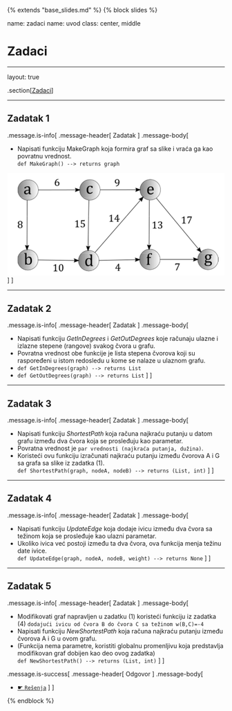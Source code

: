 {% extends "base_slides.md" %}
{% block slides %}

name: zadaci
name: uvod 
class: center, middle

# Zadaci

---
layout: true

.section[[Zadaci](#)]

---

## Zadatak 1 

.message.is-info[
.message-header[
Zadatak
]
.message-body[
- Napisati funkciju MakeGraph koja formira graf sa slike i vraća ga kao povratnu vrednost.
<br>`def MakeGraph() --> returns graph`

![:scale 75%](img/z11/z1.png)
]
]

---
## Zadatak 2

.message.is-info[
.message-header[
Zadatak
]
.message-body[
- Napisati funkciju *GetInDegrees* i *GetOutDegrees* koje računaju ulazne i izlazne stepene (rangove) svakog čvora u grafu. 
- Povratna vrednost obe funkcije je lista stepena čvorova koji su raspoređeni u istom redosledu u kome se nalaze u ulaznom grafu. 
- `def GetInDegrees(graph) --> returns List`
- `def GetOutDegrees(graph) --> returns List`
]
]

---
## Zadatak 3

.message.is-info[
.message-header[
Zadatak
]
.message-body[
- Napisati funkciju *ShortestPath* koja računa najkraću putanju u datom grafu između dva čvora koja se
prosleđuju kao parametar. 
- Povratna vrednost je `par vrednosti (najkraća putanja, dužina)`. 
- Koristeći ovu funkciju izračunati najkraću putanju između čvorova A i G sa grafa sa slike iz zadatka (1).<br>
`def ShortestPath(graph, nodeA, nodeB) --> returns (List, int)`
]
]

---

## Zadatak 4

.message.is-info[
.message-header[
Zadatak
]
.message-body[
- Napisati funkciju *UpdateEdge* koja dodaje ivicu između dva čvora sa težinom koja se prosleđuje kao ulazni parametar.
- Ukoliko ivica već postoji između ta dva čvora, ova funkcija menja težinu date ivice.<br>
`def UpdateEdge(graph, nodeA, nodeB, weight) --> returns None`
]
]

---
## Zadatak 5

.message.is-info[
.message-header[
Zadatak
]
.message-body[
- Modifikovati graf napravljen u zadatku (1) koristeći funkciju iz zadatka (4) `dodajući ivicu od čvora B do čvora C sa težinom w(B,C)=-4`
- Napisati funkciju *NewShortestPath* koja računa najkraću putanju između čvorova A i G u ovom grafu. 
- (Funkcija nema parametre, koristiti globalnu promenljivu koja predstavlja modifikovan graf dobijen kao deo ovog zadatka)<br>
`def NewShortestPath() --> returns (List, int)`
]
]

.message.is-success[
.message-header[
Odgovor
]
.message-body[
- <a target="_blank" rel="noopener noreferrer" href="../python-z11-resenja"> ☛ `Rešenja`</a>
]
]

{% endblock %}